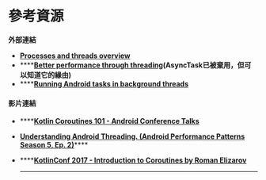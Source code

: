 # 參考資源

**外部連結**

* ****[**Processes and threads overview**](https://developer.android.com/guide/components/processes-and-threads)****
* ****[**Better performance through threading**](https://developer.android.com/topic/performance/threads)**(AsyncTask已被棄用，但可以知道它的緣由)**
* ****[**Running Android tasks in background threads**](https://developer.android.com/guide/background/threading)

#### 影片連結

* ****[**Kotlin Coroutines 101 - Android Conference Talks**](https://www.youtube.com/watch?v=ZTDXo0-SKuU)
* [**Understanding Android Threading. (Android Performance Patterns Season 5, Ep. 2)**](https://www.youtube.com/watch?v=0Z5MZ0jL2BM\&list=PLWz5rJ2EKKc9CBxr3BVjPTPoDPLdPIFCE\&index=2\&ab\_channel=AndroidDevelopers)****
*   ****[**KotlinConf 2017 - Introduction to Coroutines by Roman Elizarov**](https://www.youtube.com/watch?v=\_hfBv0a09Jc)

    ****
